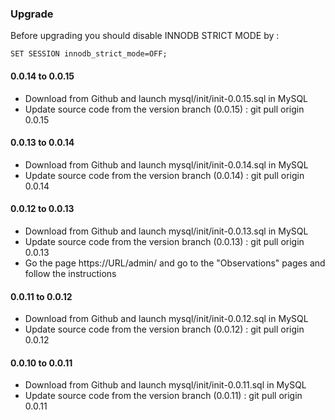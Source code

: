 ### Upgrade
Before upgrading you should disable INNODB STRICT MODE by :

```
SET SESSION innodb_strict_mode=OFF;
```

#### 0.0.14 to 0.0.15

* Download from Github and launch mysql/init/init-0.0.15.sql in MySQL
* Update source code from the version branch (0.0.15) : git pull origin 0.0.15

#### 0.0.13 to 0.0.14

* Download from Github and launch mysql/init/init-0.0.14.sql in MySQL
* Update source code from the version branch (0.0.14) : git pull origin 0.0.14

#### 0.0.12 to 0.0.13

* Download from Github and launch mysql/init/init-0.0.13.sql in MySQL
* Update source code from the version branch (0.0.13) : git pull origin 0.0.13
* Go the page https://URL/admin/ and go to the "Observations" pages and follow the instructions

#### 0.0.11 to 0.0.12

* Download from Github and launch mysql/init/init-0.0.12.sql in MySQL
* Update source code from the version branch (0.0.12) : git pull origin 0.0.12

#### 0.0.10 to 0.0.11 

* Download from Github and launch mysql/init/init-0.0.11.sql in MySQL
* Update source code from the version branch (0.0.11) : git pull origin 0.0.11


